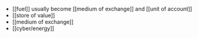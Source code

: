 - [[fuel]] usually become [[medium of exchange]] and [[unit of account]]
- [[store of value]]
- [[medium of exchange]]
- [[cyber/energy]]